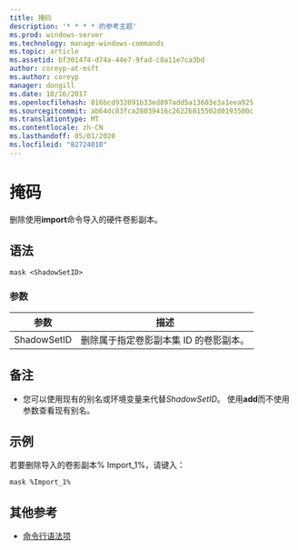 ```yaml
---
title: 掩码
description: '* * * * 的参考主题'
ms.prod: windows-server
ms.technology: manage-windows-commands
ms.topic: article
ms.assetid: bf301474-d74a-44e7-9fad-c8a11e7ca3bd
author: coreyp-at-msft
ms.author: coreyp
manager: dongill
ms.date: 10/16/2017
ms.openlocfilehash: 816bcd932091b33ed897add5a13603e3a1eea925
ms.sourcegitcommit: ab64dc83fca28039416c26226815502d0193500c
ms.translationtype: MT
ms.contentlocale: zh-CN
ms.lasthandoff: 05/01/2020
ms.locfileid: "82724010"
---
```

# <a name="mask"></a>掩码



删除使用**import**命令导入的硬件卷影副本。



## <a name="syntax"></a>语法

```
mask <ShadowSetID>
```

### <a name="parameters"></a>参数

|参数|描述|
|---------|-----------|
|ShadowSetID|删除属于指定卷影副本集 ID 的卷影副本。|

## <a name="remarks"></a>备注

-   您可以使用现有的别名或环境变量来代替*ShadowSetID*。 使用**add**而不使用参数查看现有别名。

## <a name="examples"></a>示例

若要删除导入的卷影副本% Import_1%，请键入：
```
mask %Import_1%
```

## <a name="additional-references"></a>其他参考

- [命令行语法项](command-line-syntax-key.md)